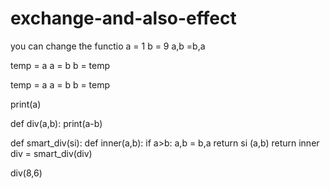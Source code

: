 # exchange-and-also-effect
you can change the functio
a = 1
b = 9
a,b =b,a

temp = a
a = b
b = temp

temp = a
a = b
b = temp

print(a)


def div(a,b):
    print(a-b)

def smart_div(si):
    def inner(a,b):
        if a>b:
            a,b = b,a
        return si (a,b)
    return inner
div = smart_div(div)


div(8,6)


